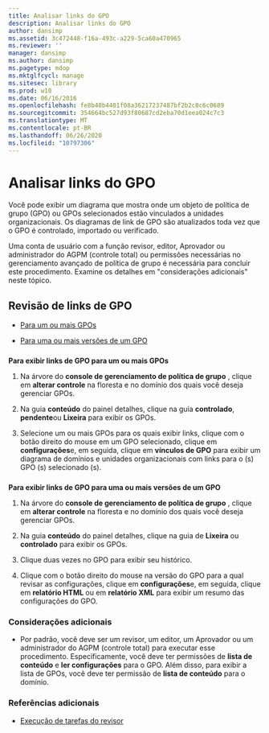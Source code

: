 ```yaml
---
title: Analisar links do GPO
description: Analisar links do GPO
author: dansimp
ms.assetid: 3c472448-f16a-493c-a229-5ca60a470965
ms.reviewer: ''
manager: dansimp
ms.author: dansimp
ms.pagetype: mdop
ms.mktglfcycl: manage
ms.sitesec: library
ms.prod: w10
ms.date: 06/16/2016
ms.openlocfilehash: fe8b40b4401f08a36217237487bf2b2c0c6c0689
ms.sourcegitcommit: 354664bc527d93f80687cd2eba70d1eea024c7c3
ms.translationtype: MT
ms.contentlocale: pt-BR
ms.lasthandoff: 06/26/2020
ms.locfileid: "10797306"
---
```

# Analisar links do GPO


Você pode exibir um diagrama que mostra onde um objeto de política de grupo (GPO) ou GPOs selecionados estão vinculados a unidades organizacionais. Os diagramas de link de GPO são atualizados toda vez que o GPO é controlado, importado ou verificado.

Uma conta de usuário com a função revisor, editor, Aprovador ou administrador do AGPM (controle total) ou permissões necessárias no gerenciamento avançado de política de grupo é necessária para concluir este procedimento. Examine os detalhes em "considerações adicionais" neste tópico.

## Revisão de links de GPO


-   [Para um ou mais GPOs](#bkmk-gpos)

-   [Para uma ou mais versões de um GPO](#bkmk-gpo-versions)

### <a href="" id="bkmk-gpos"></a>

**Para exibir links de GPO para um ou mais GPOs**

1.  Na árvore do **console de gerenciamento de política de grupo** , clique em **alterar controle** na floresta e no domínio dos quais você deseja gerenciar GPOs.

2.  Na guia **conteúdo** do painel detalhes, clique na guia **controlado**, **pendente**ou **Lixeira** para exibir os GPOs.

3.  Selecione um ou mais GPOs para os quais exibir links, clique com o botão direito do mouse em um GPO selecionado, clique em **configurações**e, em seguida, clique em **vínculos de GPO** para exibir um diagrama de domínios e unidades organizacionais com links para o (s) GPO (s) selecionado (s).

### <a href="" id="bkmk-gpo-versions"></a>

**Para exibir links de GPO para uma ou mais versões de um GPO**

1.  Na árvore do **console de gerenciamento de política de grupo** , clique em **alterar controle** na floresta e no domínio dos quais você deseja gerenciar GPOs.

2.  Na guia **conteúdo** do painel detalhes, clique na guia de **Lixeira** ou **controlado** para exibir os GPOs.

3.  Clique duas vezes no GPO para exibir seu histórico.

4.  Clique com o botão direito do mouse na versão do GPO para a qual revisar as configurações, clique em **configurações**e, em seguida, clique em **relatório HTML** ou em **relatório XML** para exibir um resumo das configurações do GPO.

### Considerações adicionais

-   Por padrão, você deve ser um revisor, um editor, um Aprovador ou um administrador do AGPM (controle total) para executar esse procedimento. Especificamente, você deve ter permissões de **lista de conteúdo** e **ler configurações** para o GPO. Além disso, para exibir a lista de GPOs, você deve ter permissão de **lista de conteúdo** para o domínio.

### Referências adicionais

-   [Execução de tarefas do revisor](performing-reviewer-tasks.md)

 

 





